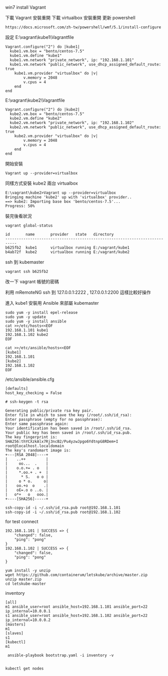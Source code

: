 win7 install Vagrant

下載 Vagrant 安裝重開
下載 virtualbox 安裝重開
更新 powershell 

```
https://docs.microsoft.com/zh-tw/powershell/wmf/5.1/install-configure
```

設定 
E:\vagrant\kube1\Vagrantfile
```
Vagrant.configure("2") do |kube1|
  kube1.vm.box = "bento/centos-7.5"
  kube1.vm.define "kube1"
  kube1.vm.network "private_network", ip: "192.168.1.101"
  kube1.vm.network "public_network", use_dhcp_assigned_default_route: true
	kube1.vm.provider "virtualbox" do |v|
		v.memory = 2048
		v.cpus = 4
	end
end
```
E:\vagrant\kube2\Vagrantfile
```
Vagrant.configure("2") do |kube2|
  kube2.vm.box = "bento/centos-7.5"
  kube2.vm.define "kube2"
  kube2.vm.network "private_network", ip: "192.168.1.102"
  kube2.vm.network "public_network", use_dhcp_assigned_default_route: true
    kube2.vm.provider "virtualbox" do |v|
		v.memory = 2048
		v.cpus = 4
	end
end
```


開始安裝
```
Vagrant up --provider=virtualbox
```

同樣方式安裝 kube2 兩台 virtualbox 
```
E:\vagrant\kube2>Vagrant up --provider=virtualbox
Bringing machine 'kube2' up with 'virtualbox' provider..
==> kube2: Importing base box 'bento/centos-7.5'...
Progress: 50%
```

裝完後看狀況
```
vagrant global-status
```

```
id       name       provider   state   directory
---------------------------------------------------------------------------
b625fb2  kube1      virtualbox running E:/vagrant/kube1
b4ab72f  kube2      virtualbox running E:/vagrant/kube2
```
ssh 到 kubemaster
```
vagrant ssh b625fb2
``` 
改一下 vagrant 帳號的密碼

利用 mRemoteNG ssh 到 127.0.0.1:2222 , 127.0.0.1:2200  這樣比較好操作

進入 kube1  安裝用 Ansible 來部屬 kubemaster 
```
sudo yum -y install epel-release
sudo yum -y update
sudo yum -y install ansible
cat >>/etc/hosts<<EOF
192.168.1.101 kube1
192.168.1.102 kube2
EOF
```

```
cat >>/etc/ansible/hosts<<EOF
[kube1]
192.168.1.101
[kube2]
192.168.1.102
EOF
```

/etc/ansible/ansible.cfg
```
[defaults]
host_key_checking = False
```

```
# ssh-keygen -t rsa
```
```
Generating public/private rsa key pair.
Enter file in which to save the key (/root/.ssh/id_rsa):
Enter passphrase (empty for no passphrase):
Enter same passphrase again:
Your identification has been saved in /root/.ssh/id_rsa.
Your public key has been saved in /root/.ssh/id_rsa.pub.
The key fingerprint is:
SHA256:thYCXzkAlx7Rj3ncB2/Pu4yzwJpgo6YdtnpG8RDem+I root@localhost.localdomain
The key's randomart image is:
+---[RSA 2048]----+
|    ..++         |
|     oo...  .    |
|    o.o.+= . o   |
|     *.oo.+ . +  |
|      * S.   o o |
|     o * o.     o|
|    oo.+o  o    .|
|    oE=.o o ..o. |
|   o*+   o   ooo.|
+----[SHA256]-----+
```

```
ssh-copy-id -i ~/.ssh/id_rsa.pub root@192.168.1.101
ssh-copy-id -i ~/.ssh/id_rsa.pub root@192.168.1.102
```

for test connect
```
192.168.1.101 | SUCCESS => {
    "changed": false,
    "ping": "pong"
}
192.168.1.102 | SUCCESS => {
    "changed": false,
    "ping": "pong"
}
```

```
yum install -y unzip
wget https://github.com/containerum/letskube/archive/master.zip
unzip master.zip
cd letskube-master
```

inventory
```
[all]
m1 ansible_user=root ansible_host=192.168.1.101 ansible_port=22 ip_internal=10.0.0.1
s1 ansible_user=root ansible_host=192.168.1.102 ansible_port=22 ip_internal=10.0.0.2
[masters]
m1
[slaves]
s1
[kubectl]
m1
```

```
 ansible-playbook bootstrap.yaml -i inventory -v
 
```

```
kubectl get nodes
```

